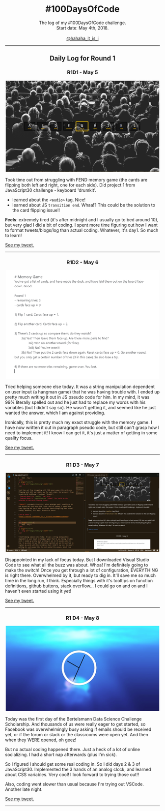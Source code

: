 <h1 align="center">#100DaysOfCode</h1>

<p align="center">
    The log of my #100DaysOfCode challenge.
    <br>Start date: May 4th, 2018.
    <br><br><a href="https://twitter.com/hahaha_it_is_i">@hahaha_it_is_i</a>
</p>

---
<h2 align="center">
    Daily Log for Round 1
</h2>

<!-- ********************************************************** -->
<h3 align="center">
    R1D1 - May 5
</h3>
<p align="center">
    <img src='images/R1D1.png' width='500'>
</p>

Took time out from struggling with FEND memory game (the cards are flipping both left and right, one for each side). Did project 1 from JavaScript30 challenge - keyboard 'drumkit'.
- learned about the `<audio>` tag. Nice!
- learned about JS `transition end`. Whaa!? This could be the solution to the card flipping issue!!

**Feels**: extremely tired (it's after midnight and I usually go to bed around 10), but very glad I did a bit of coding. I spent more time figuring out how I want to format tweets/blogs/log than actual coding. Whatever, it's day1. So much to learn!

[See my tweet.](https://twitter.com/hahaha_it_is_i/status/992960099722387456)

---
<h3 align="center">
    R1D2 - May 6
</h3>
<p align="center">
    <img src='images/r1d2.png' width='500'>
</p>

Tried helping someone else today. It was a string manipulation dependent on user input (a hangman game) that he was having trouble with. I ended up pretty much writing it out in JS pseudo code for him. In my mind, it was 99% literally spelled out and he just had to replace my words with his variables (but I didn't say so). He wasn't getting it, and seemed like he just wanted the answer, which I am against providing.

Ironically, this is pretty much my exact struggle with the memory game. I have now written it out in paragraph pseudo code, but still can't grasp how I need to implement it! I know I can get it, it's just a matter of getting in some quality focus.

[See my tweet.](https://twitter.com/hahaha_it_is_i/status/993311401623027712)

---
<h3 align="center">
    R1 D3 - May 7
</h3>
<p align="center">
    <img src='images/r1d3.png' width='500'>
</p>

Disappointed in my lack of focus today.
But I downloaded Visual Studio Code to see what all the buzz was about. Whoa! I'm definitely going to make the switch! Once you get through a lot of configuration, EVERYTHING is right there. Overwhelmed by it, but ready to dig in. It'll save me so much time in the long run, I think. Especially things with it's tooltips on function definitions, github buttons, stack overflow... I could go on and on and I haven't even started using it yet!

[See my tweet.](https://twitter.com/hahaha_it_is_i/status/993677120458158081)

---

<h3 align="center">
    R1 D4 - May 8

</h3>

<p align="center">
    <img src='images/r1-d4.png' width='500'>
</p>

Today was the first day of the Bertelsmann Data Science Challenge Scholarship. And thousands of us were really eager to get started, so Facebook was overwhelmingly busy asking if emails should be received yet, or if the forum or slack or the classrooms were open yet. And then when they WERE opened, oh geez!

But no actual coding happened there. Just a heck of a lot of online socializing. I had a short nap afterwards (plus I'm sick).

So I figured I should get some real coding in. So I did days 2 & 3 of JavaScript30. Implemented the 3 hands of an analog clock, and learned about CSS variables. Very cool! I look forward to trying those out!!

Also, coding went slower than usual because I'm trying out VSCode. Another late night.

[See my tweet.](https://twitter.com/hahaha_it_is_i/status/994049202098442240)

---

